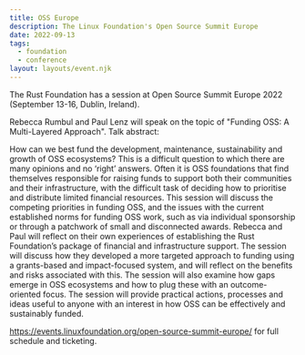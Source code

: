 ```yaml
---
title: OSS Europe
description: The Linux Foundation's Open Source Summit Europe
date: 2022-09-13
tags:
  - foundation
  - conference
layout: layouts/event.njk
---
```


The Rust Foundation has a session at Open Source Summit Europe 2022 (September 13-16, Dublin, Ireland).

Rebecca Rumbul and Paul Lenz will speak on the topic of "Funding OSS: A Multi-Layered Approach". Talk abstract:

How can we best fund the development, maintenance, sustainability and growth of OSS ecosystems? This is a difficult question to which there are many opinions and no ‘right’ answers. Often it is OSS foundations that find themselves responsible for raising funds to support both their communities and their infrastructure, with the difficult task of deciding how to prioritise and distribute limited financial resources. This session will discuss the competing priorities in funding OSS, and the issues with the current established norms for funding OSS work, such as via individual sponsorship or through a patchwork of small and disconnected awards. Rebecca and Paul will reflect on their own experiences of establishing the Rust Foundation’s package of financial and infrastructure support. The session will discuss how they developed a more targeted approach to funding using a grants-based and impact-focused system, and will reflect on the benefits and risks associated with this. The session will also examine how gaps emerge in OSS ecosystems and how to plug these with an outcome-oriented focus. The session will provide practical actions, processes and ideas useful to anyone with an interest in how OSS can be effectively and sustainably funded. 

https://events.linuxfoundation.org/open-source-summit-europe/ for full schedule and ticketing.
